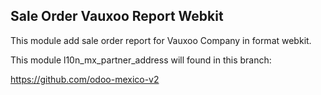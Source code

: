 Sale Order Vauxoo Report Webkit
---

This module add sale order report for Vauxoo Company in format webkit.

This module l10n_mx_partner_address will found in this branch:

https://github.com/odoo-mexico-v2
